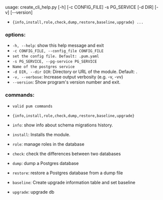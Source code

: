 usage: create_cli_help.py [-h] [-c CONFIG_FILE] -s PG_SERVICE [-d DIR] [-v] [--version]
- `{info,install,role,check,dump,restore,baseline,upgrade} ...`

### options:
- `-h, --help`: show this help message and exit
- `-c CONFIG_FILE, --config_file CONFIG_FILE`
- `set the config file. Default: .pum.yaml`
- `-s PG_SERVICE, --pg-service PG_SERVICE`
- `Name of the postgres service`
- `-d DIR, --dir DIR`: Directory or URL of the module. Default: .
- `-v, --verbose`: Increase output verbosity (e.g. -v, -vv)
- `--version`: Show program's version number and exit.

### commands:
- `valid pum commands`

- `{info,install,role,check,dump,restore,baseline,upgrade}`
- `info`: show info about schema migrations history.
- `install`: Installs the module.
- `role`: manage roles in the database
- `check`: check the differences between two databases
- `dump`: dump a Postgres database
- `restore`: restore a Postgres database from a dump file
- `baseline`: Create upgrade information table and set baseline
- `upgrade`: upgrade db
